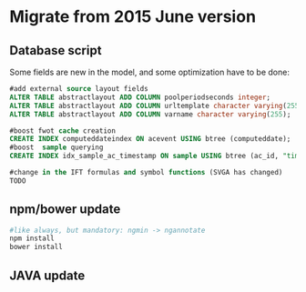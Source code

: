 Migrate from 2015 June version
=====

Database script
-----
Some fields are new in the model, and some optimization have to be done:

```sql
#add external source layout fields
ALTER TABLE abstractlayout ADD COLUMN poolperiodseconds integer;
ALTER TABLE abstractlayout ADD COLUMN urltemplate character varying(255);
ALTER TABLE abstractlayout ADD COLUMN varname character varying(255);
```

```sql
#boost fwot cache creation
CREATE INDEX computeddateindex ON acevent USING btree (computeddate);
#boost  sample querying
CREATE INDEX idx_sample_ac_timestamp ON sample USING btree (ac_id, "timestamp");
```

```sql
#change in the IFT formulas and symbol functions (SVGA has changed)
TODO
```

npm/bower update
------
```bash
#like always, but mandatory: ngmin -> ngannotate
npm install
bower install
```


JAVA update
----
